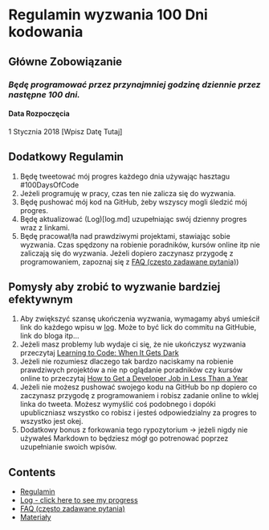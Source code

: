# Regulamin wyzwania 100 Dni kodowania

## Główne Zobowiązanie
### *Będę programować przez przynajmniej godzinę dziennie przez następne 100 dni.*

#### Data Rozpoczęcia
1 Stycznia 2018 [Wpisz Datę Tutaj]

## Dodatkowy Regulamin
1. Będę tweetować mój progres każdego dnia używając hasztagu #100DaysOfCode
2. Jeżeli programuję w pracy, czas ten nie zalicza się do wyzwania.
3. Będę pushować mój kod na GitHub, żeby wszyscy mogli śledzić mój progres.
4. Będę aktualizować (Log)[log.md] uzupełniając swój dzienny progres wraz z linkami.
5. Będę pracował/ła nad prawdziwymi projektami, stawiając sobie wyzwania. Czas spędzony na robienie poradników, kursów online itp nie zaliczają się do wyzwania. Jeżeli dopiero zaczynasz przygodę z programowaniem, zapoznaj się z [FAQ (często zadawane pytania)](FAQ-pl.md))


## Pomysły aby zrobić to wyzwanie bardziej efektywnym
1. Aby zwiększyć szansę ukończenia wyzwania, wymagamy abyś umieścił link do każdego wpisu w [log](log.md). Może to być lick do commitu na GitHubie, link do bloga itp…
2. Jeżeli masz problemy lub wydaje ci się, że nie ukończysz wyzwania przeczytaj [Learning to Code: When It Gets Dark](https://www.freecodecamp.org/news/learning-to-code-when-it-gets-dark-e485edfb58fd)
3. Jeżeli nie rozumiesz dlaczego tak bardzo naciskamy na robienie prawdziwych projektów a nie np oglądanie poradników czy kursów online to przeczytaj  [How to Get a Developer Job in Less Than a Year](https://www.freecodecamp.org/news/how-to-get-a-developer-job-in-less-than-a-year-c27bbfe71645)
4. Jeżeli nie możesz pushować swojego kodu na GitHub bo np dopiero co zaczynasz przygodę z programowaniem i robisz zadanie online to wklej linka do tweeta. Możesz wymyślić coś podobnego i dopóki upubliczniasz wszystko co robisz i jesteś odpowiedzialny za progres to wszystko jest okej.
5. Dodatkowy bonus z forkowania tego rypozytorium -> jeżeli nigdy nie używałeś Markdown to będziesz mógł go potrenować poprzez uzupełnianie swoich wpisów.


## Contents
* [Regulamin](regulamin.md)
* [Log - click here to see my progress](log.md)
* [FAQ (często zadawane pytania)](FAQ-pl.md)
* [Materiały](materiały.md)
